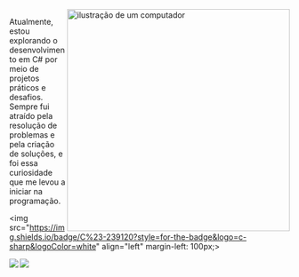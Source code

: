 <img src="https://raw.githubusercontent.com/MicaelliMedeiros/micaellimedeiros/master/image/computer-illustration.png" alt="ilustração de um computador" min-width="400px" max-width="400px" width="400px" align="right">

<p align="left"> 
  Atualmente, estou explorando o desenvolvimento em C# por meio de projetos práticos e desafios. Sempre fui atraído pela resolução de problemas e pela criação de soluções, e foi essa curiosidade que me levou a iniciar na programação.
</p>

<img src="https://img.shields.io/badge/C%23-239120?style=for-the-badge&logo=c-sharp&logoColor=white"  align="left" margin-left: 100px;>

<img src="https://img.shields.io/badge/.NET-5C2D91?style=for-the-badge&logo=.net&logoColor=white"  align="left">

<img src="https://img.shields.io/badge/JavaScript-F7DF1E?style=for-the-badge&logo=javascript&logoColor=black"  align="left">
